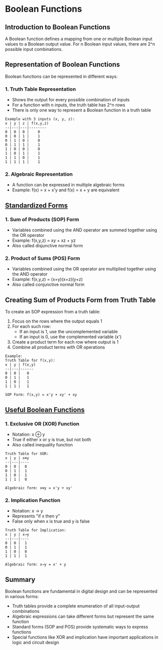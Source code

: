 # Boolean Functions

## Introduction to Boolean Functions

A Boolean function defines a mapping from one or multiple Boolean input values to a Boolean output value. For n Boolean input values, there are 2^n possible input combinations.

## Representation of Boolean Functions

Boolean functions can be represented in different ways:

### 1. Truth Table Representation
- Shows the output for every possible combination of inputs
- For a function with n inputs, the truth table has 2^n rows
- There is only one way to represent a Boolean function in a truth table

```
Example with 3 inputs (x, y, z):
x | y | z | f(x,y,z)
--|---|---|--------
0 | 0 | 0 |    0
0 | 0 | 1 |    1
0 | 1 | 0 |    0
0 | 1 | 1 |    1
1 | 0 | 0 |    0
1 | 0 | 1 |    1
1 | 1 | 0 |    1
1 | 1 | 1 |    1
```

### 2. Algebraic Representation
- A function can be expressed in multiple algebraic forms
- Example: f(x) = x + x'y and f(x) = x + y are equivalent

## [Standardized Forms](images/34_standardised_forms_of_a_function.png)

### 1. Sum of Products (SOP) Form
- Variables combined using the AND operator are summed together using the OR operator
- Example: f(x,y,z) = xy + xz + yz
- Also called disjunctive normal form

### 2. Product of Sums (POS) Form
- Variables combined using the OR operator are multiplied together using the AND operator
- Example: f(x,y,z) = (x+y)(x+z)(y+z)
- Also called conjunctive normal form

## Creating Sum of Products Form from Truth Table

To create an SOP expression from a truth table:

1. Focus on the rows where the output equals 1
2. For each such row:
   - If an input is 1, use the uncomplemented variable
   - If an input is 0, use the complemented variable (x')
3. Create a product term for each row where output is 1
4. Combine all product terms with OR operations

```
Example:
Truth Table for f(x,y):
x | y | f(x,y)
--|---|------
0 | 0 |   0
0 | 1 |   1
1 | 0 |   1
1 | 1 |   1

SOP Form: f(x,y) = x'y + xy' + xy
```

## [Useful Boolean Functions](images/34_useful_functions.png)

### 1. Exclusive OR (XOR) Function
- Notation: x ⊕ y
- True if either x or y is true, but not both
- Also called inequality function

```
Truth Table for XOR:
x | y | x⊕y
--|---|----
0 | 0 |  0
0 | 1 |  1
1 | 0 |  1
1 | 1 |  0

Algebraic form: x⊕y = x'y + xy'
```

### 2. Implication Function
- Notation: x → y
- Represents "if x then y"
- False only when x is true and y is false

```
Truth Table for Implication:
x | y | x→y
--|---|----
0 | 0 |  1
0 | 1 |  1
1 | 0 |  0
1 | 1 |  1

Algebraic form: x→y = x' + y
```

## Summary

Boolean functions are fundamental in digital design and can be represented in various forms:
- Truth tables provide a complete enumeration of all input-output combinations
- Algebraic expressions can take different forms but represent the same function
- Standard forms (SOP and POS) provide systematic ways to express functions
- Special functions like XOR and implication have important applications in logic and circuit design